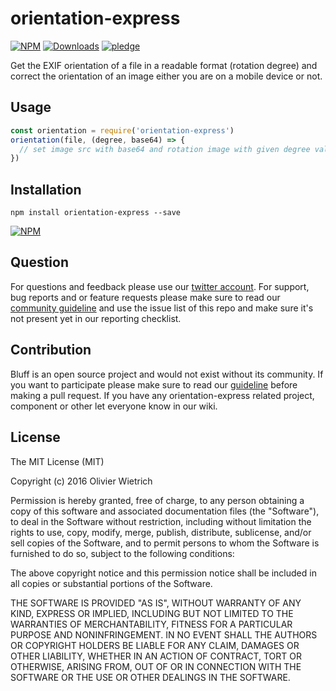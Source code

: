 # orientation-express

 [![NPM](https://img.shields.io/npm/v/orientation-express.svg)](https://www.npmjs.com/package/orientation-express)
 [![Downloads](https://img.shields.io/npm/dm/orientation-express.svg)](http://npm-stat.com/charts.html?package=orientation-express)
 [![pledge](https://bredele.github.io/contributing-guide/community-pledge.svg)](https://github.com/bredele/contributing-guide/blob/master/guidelines.md)

Get the EXIF orientation of a file in a readable format (rotation degree) and correct the orientation of an image either you are on a mobile device or not.

## Usage


```js
const orientation = require('orientation-express')
orientation(file, (degree, base64) => {
  // set image src with base64 and rotation image with given degree value
})
```


## Installation

```shell
npm install orientation-express --save
```

[![NPM](https://nodei.co/npm/orientation-express.png)](https://nodei.co/npm/orientation-express/)


## Question

For questions and feedback please use our [twitter account](https://twitter.com/bredeleca). For support, bug reports and or feature requests please make sure to read our
<a href="https://github.com/bredele/contributing-guide/blob/master/guidelines.md" target="_blank">community guideline</a> and use the issue list of this repo and make sure it's not present yet in our reporting checklist.

## Contribution

Bluff is an open source project and would not exist without its community. If you want to participate please make sure to read our <a href="https://github.com/bredele/contributing-guide/blob/master/guidelines.md" target="_blank">guideline</a> before making a pull request. If you have any orientation-express related project, component or other let everyone know in our wiki.

## License

The MIT License (MIT)

Copyright (c) 2016 Olivier Wietrich

Permission is hereby granted, free of charge, to any person obtaining a copy
of this software and associated documentation files (the "Software"), to deal
in the Software without restriction, including without limitation the rights
to use, copy, modify, merge, publish, distribute, sublicense, and/or sell
copies of the Software, and to permit persons to whom the Software is
furnished to do so, subject to the following conditions:

The above copyright notice and this permission notice shall be included in all
copies or substantial portions of the Software.

THE SOFTWARE IS PROVIDED "AS IS", WITHOUT WARRANTY OF ANY KIND, EXPRESS OR
IMPLIED, INCLUDING BUT NOT LIMITED TO THE WARRANTIES OF MERCHANTABILITY,
FITNESS FOR A PARTICULAR PURPOSE AND NONINFRINGEMENT. IN NO EVENT SHALL THE
AUTHORS OR COPYRIGHT HOLDERS BE LIABLE FOR ANY CLAIM, DAMAGES OR OTHER
LIABILITY, WHETHER IN AN ACTION OF CONTRACT, TORT OR OTHERWISE, ARISING FROM,
OUT OF OR IN CONNECTION WITH THE SOFTWARE OR THE USE OR OTHER DEALINGS IN THE
SOFTWARE.
